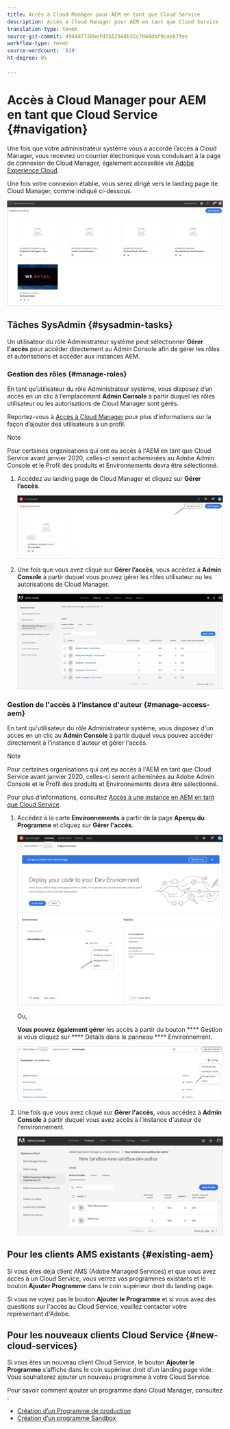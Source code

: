 ```yaml
---
title: Accès à Cloud Manager pour AEM en tant que Cloud Service
description: Accès à Cloud Manager pour AEM en tant que Cloud Service
translation-type: tm+mt
source-git-commit: 4904d7728befd3562940b35c7d44dbf9cae87fee
workflow-type: tm+mt
source-wordcount: '519'
ht-degree: 0%

---
```



# Accès à Cloud Manager pour AEM en tant que Cloud Service {#navigation}

Une fois que votre administrateur système vous a accordé l’accès à Cloud Manager, vous recevrez un courrier électronique vous conduisant à la page de connexion de Cloud Manager, également accessible via [Adobe Experience Cloud](https://my.cloudmanager.adobe.com/).

Une fois votre connexion établie, vous serez dirigé vers le landing page de Cloud Manager, comme indiqué ci-dessous.

![](assets/first_timelogin1.png)

## Tâches SysAdmin {#sysadmin-tasks}

Un utilisateur du rôle Administrateur système peut sélectionner **Gérer l&#39;accès** pour accéder directement au Admin Console afin de gérer les rôles et autorisations et accéder aux instances AEM.

### Gestion des rôles {#manage-roles}

En tant qu’utilisateur du rôle Administrateur système, vous disposez d’un accès en un clic à l’emplacement **Admin Console** à partir duquel les rôles utilisateur ou les autorisations de Cloud Manager sont gérés.

Reportez-vous à [Accès à Cloud Manager](https://docs.adobe.com/content/help/en/experience-manager-cloud-service/security/ims-support.html#accessing-cloud-manager) pour plus d’informations sur la façon d’ajouter des utilisateurs à un profil.

>[!NOTE]
>Pour certaines organisations qui ont eu accès à l&#39;AEM en tant que Cloud Service avant janvier 2020, celles-ci seront acheminées au Adobe Admin Console et le Profil des produits et Environnements devra être sélectionné.

1. Accédez au landing page de Cloud Manager et cliquez sur **Gérer l’accès**.

   ![](assets/sys-admin5.png)

1. Une fois que vous avez cliqué sur **Gérer l’accès**, vous accédez à **Admin Console** à partir duquel vous pouvez gérer les rôles utilisateur ou les autorisations de Cloud Manager.

   ![](assets/sys-admin1.png)

### Gestion de l&#39;accès à l&#39;instance d&#39;auteur {#manage-access-aem}

En tant qu&#39;utilisateur du rôle Administrateur système, vous disposez d&#39;un accès en un clic au **Admin Console** à partir duquel vous pouvez accéder directement à l&#39;instance d&#39;auteur et gérer l&#39;accès.

>[!NOTE]
>Pour certaines organisations qui ont eu accès à l&#39;AEM en tant que Cloud Service avant janvier 2020, celles-ci seront acheminées au Adobe Admin Console et le Profil des produits et Environnements devra être sélectionné.

Pour plus d&#39;informations, consultez [Accès à une instance en AEM en tant que Cloud Service](https://docs.adobe.com/content/help/en/experience-manager-cloud-service/security/ims-support.html#accessing-instance-cloud-service).

1. Accédez à la carte **Environnements** à partir de la page **Aperçu du Programme** et cliquez sur **Gérer l&#39;accès**.

   ![](assets/sys-admin6.png)

   Ou,

   **Vous pouvez également gérer** les accès à partir du bouton  **** Gestion si vous cliquez sur  **** Détails dans le panneau  **** Environnement.

   ![](assets/sys-admin4.png)

1. Une fois que vous avez cliqué sur **Gérer l&#39;accès**, vous accédez à **Admin Console** à partir duquel vous avez accès à l&#39;instance d&#39;auteur de l&#39;environnement.

   ![](assets/sys-admin-2.png)

## Pour les clients AMS existants {#existing-aem}

Si vous êtes déjà client AMS (Adobe Managed Services) et que vous avez accès à un Cloud Service, vous verrez vos programmes existants et le bouton **Ajouter Programme** dans le coin supérieur droit du landing page.

Si vous ne voyez pas le bouton **Ajouter le Programme** et si vous avez des questions sur l&#39;accès au Cloud Service, veuillez contacter votre représentant d&#39;Adobe.

## Pour les nouveaux clients Cloud Service {#new-cloud-services}

Si vous êtes un nouveau client Cloud Service, le bouton **Ajouter le Programme** s’affiche dans le coin supérieur droit d’un landing page vide. Vous souhaiterez ajouter un nouveau programme à votre Cloud Service.

Pour savoir comment ajouter un programme dans Cloud Manager, consultez :
* [Création d’un Programme de production](/help/onboarding/getting-access-to-aem-in-cloud/creating-production-program.md)
* [Création d’un programme Sandbox](/help/onboarding/getting-access-to-aem-in-cloud/creating-sandbox-program.md)
